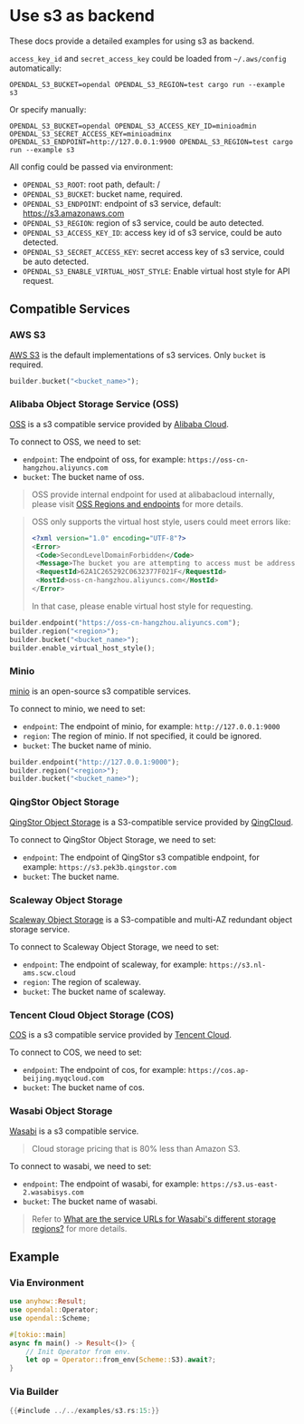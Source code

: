 # Use s3 as backend

These docs provide a detailed examples for using s3 as backend.

`access_key_id` and `secret_access_key` could be loaded from `~/.aws/config` automatically:

```shell
OPENDAL_S3_BUCKET=opendal OPENDAL_S3_REGION=test cargo run --example s3
```

Or specify manually:

```shell
OPENDAL_S3_BUCKET=opendal OPENDAL_S3_ACCESS_KEY_ID=minioadmin OPENDAL_S3_SECRET_ACCESS_KEY=minioadminx OPENDAL_S3_ENDPOINT=http://127.0.0.1:9900 OPENDAL_S3_REGION=test cargo run --example s3
```

All config could be passed via environment:

- `OPENDAL_S3_ROOT`: root path, default: /
- `OPENDAL_S3_BUCKET`: bucket name, required.
- `OPENDAL_S3_ENDPOINT`: endpoint of s3 service, default: https://s3.amazonaws.com
- `OPENDAL_S3_REGION`: region of s3 service, could be auto detected.
- `OPENDAL_S3_ACCESS_KEY_ID`: access key id of s3 service, could be auto detected.
- `OPENDAL_S3_SECRET_ACCESS_KEY`: secret access key of s3 service, could be auto detected.
- `OPENDAL_S3_ENABLE_VIRTUAL_HOST_STYLE`: Enable virtual host style for API request.

## Compatible Services

### AWS S3

[AWS S3](https://aws.amazon.com/s3/) is the default implementations of s3 services. Only `bucket` is required.

```rust
builder.bucket("<bucket_name>");
```

### Alibaba Object Storage Service (OSS)

[OSS](https://www.alibabacloud.com/product/object-storage-service) is a s3 compatible service provided by [Alibaba Cloud](https://www.alibabacloud.com).

To connect to OSS, we need to set:

- `endpoint`: The endpoint of oss, for example: `https://oss-cn-hangzhou.aliyuncs.com`
- `bucket`: The bucket name of oss.

> OSS provide internal endpoint for used at alibabacloud internally, please visit [OSS Regions and endpoints](https://www.alibabacloud.com/help/en/object-storage-service/latest/regions-and-endpoints) for more details.

> OSS only supports the virtual host style, users could meet errors like:
>
> ```xml
> <?xml version="1.0" encoding="UTF-8"?>
> <Error>
>  <Code>SecondLevelDomainForbidden</Code>
>  <Message>The bucket you are attempting to access must be addressed using OSS third level domain.</Message>
>  <RequestId>62A1C265292C0632377F021F</RequestId>
>  <HostId>oss-cn-hangzhou.aliyuncs.com</HostId>
> </Error>
> ```
>
> In that case, please enable virtual host style for requesting.

```rust
builder.endpoint("https://oss-cn-hangzhou.aliyuncs.com");
builder.region("<region>");
builder.bucket("<bucket_name>");
builder.enable_virtual_host_style();
```

### Minio

[minio](https://min.io/) is an open-source s3 compatible services.

To connect to minio, we need to set:

- `endpoint`: The endpoint of minio, for example: `http://127.0.0.1:9000`
- `region`: The region of minio. If not specified, it could be ignored.
- `bucket`: The bucket name of minio.

```rust
builder.endpoint("http://127.0.0.1:9000");
builder.region("<region>");
builder.bucket("<bucket_name>");
```

### QingStor Object Storage

[QingStor Object Storage](https://www.qingcloud.com/products/qingstor) is a S3-compatible service provided by [QingCloud](https://www.qingcloud.com/).

To connect to QingStor Object Storage, we need to set:

- `endpoint`: The endpoint of QingStor s3 compatible endpoint, for example: `https://s3.pek3b.qingstor.com`
- `bucket`: The bucket name.

### Scaleway Object Storage

[Scaleway Object Storage](https://www.scaleway.com/en/object-storage/) is a S3-compatible and multi-AZ redundant object storage service.

To connect to Scaleway Object Storage, we need to set:

- `endpoint`: The endpoint of scaleway, for example: `https://s3.nl-ams.scw.cloud`
- `region`: The region of scaleway.
- `bucket`: The bucket name of scaleway.

### Tencent Cloud Object Storage (COS) 

[COS](https://intl.cloud.tencent.com/products/cos) is a s3 compatible service provided by [Tencent Cloud](https://intl.cloud.tencent.com/).

To connect to COS, we need to set:

- `endpoint`: The endpoint of cos, for example: `https://cos.ap-beijing.myqcloud.com`
- `bucket`: The bucket name of cos.

### Wasabi Object Storage

[Wasabi](https://wasabi.com/) is a s3 compatible service.

> Cloud storage pricing that is 80% less than Amazon S3.

To connect to wasabi, we need to set:

- `endpoint`: The endpoint of wasabi, for example: `https://s3.us-east-2.wasabisys.com`
- `bucket`: The bucket name of wasabi.

> Refer to [What are the service URLs for Wasabi's different storage regions?](https://wasabi-support.zendesk.com/hc/en-us/articles/360015106031) for more details.

## Example

### Via Environment

```rust
use anyhow::Result;
use opendal::Operator;
use opendal::Scheme;

#[tokio::main]
async fn main() -> Result<()> {
    // Init Operator from env.
    let op = Operator::from_env(Scheme::S3).await?;
}
```

### Via Builder

```rust
{{#include ../../examples/s3.rs:15:}}
```
